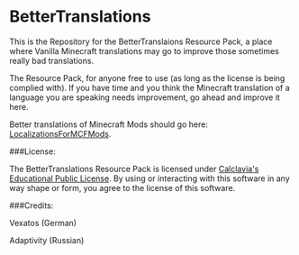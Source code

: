 BetterTranslations
==================

This is the Repository for the BetterTranslaions Resource Pack, a place where Vanilla Minecraft translations may go to improve those sometimes really bad translations.

The Resource Pack, for anyone free to use (as long as the license is being complied with). If you have time and you think the Minecraft translation of a language you are speaking needs improvement, go ahead and improve it here.

Better translations of Minecraft Mods should go here: [LocalizationsForMCFMods](https://github.com/Adaptivity/LocalizationsForMCFMods).

###License:

The BetterTranslations Resource Pack is licensed under [Calclavia's Educational Public License](https://github.com/Vexatos/BetterTranslations/blob/master/LICENSE.md). By using or interacting with this software in any way shape or form, you agree to the license of this software.

###Credits:

Vexatos (German)

Adaptivity (Russian)
